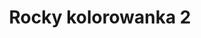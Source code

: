 ---
title: Rocky kolorowanka 2
description: Kolorowanka Rocky - wariant 2
canonical: /bajki/psi-patrol/rocky
variant_of: rocky
tags:
- bajki
- psi-patrol
---